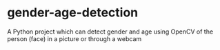 # gender-age-detection
A Python project which can detect gender and age using OpenCV of the person (face) in a picture or through a webcam 
